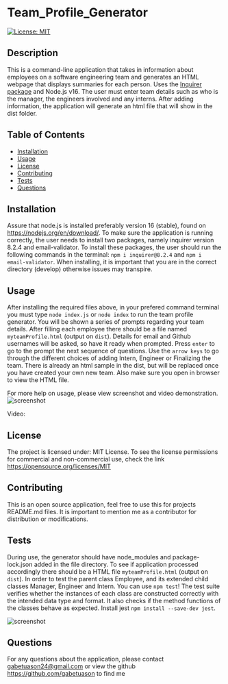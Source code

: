 # Team_Profile_Generator

[![License: MIT](https://img.shields.io/badge/License-MIT-yellow.svg)](https://opensource.org/licenses/MIT)

## Description

This is a command-line application that takes in information about employees on a software engineering team and generates an HTML webpage that displays summaries for each person. Uses the [Inquirer package](https://www.npmjs.com/package/inquirer/v/8.2.4) and Node.js v16. The user must enter team details such as who is the manager, the engineers involved and any interns. After adding information, the application will generate an html file that will show in the dist folder.


## Table of Contents

- [Installation](#installation)
- [Usage](#usage)
- [License](#license)
- [Contributing](#contributing)
- [Tests](#tests)
- [Questions](#questions)

## Installation

Assure that node.js is installed preferably version 16 (stable), found on https://nodejs.org/en/download/. To make sure the application is running correctly, the user needs to install two packages, namely inquirer version 8.2.4 and email-validator. To install these packages, the user should run the following commands in the terminal: `npm i inquirer@8.2.4` and `npm i email-validator`. When installing, it is important that you are in the correct directory (develop) otherwise issues may transpire.

## Usage

After installing the required files above, in your prefered command terminal you must type `node index.js` or `node index` to run the team profile generator. You will be shown a series of prompts regarding your team details. After filling each employee there should be a file named `myteamProfile.html` (output on `dist`). Details for email and Github usernames will be asked, so have it ready when prompted. Press `enter` to go to the prompt the next sequence of questions. Use the `arrow keys` to go through the different choices of adding Intern, Engineer or Finalizing the team. There is already an html sample in the dist, but will be replaced once you have created your own new team. Also make sure you open in browser to view the HTML file.    


For more help on usage, please view screenshot and video demonstration.
![screenshot]()

Video: 

## License

The project is licensed under: MIT License. To see the license permissions for commercial and non-commercial use, check the link https://opensource.org/licenses/MIT

## Contributing

This is an open source application, feel free to use this for projects README.md files. It is important to mention me as a contributor for distribution or modifications.
  
## Tests

During use, the generator should have node_modules and package-lock.json added in the file directory. To see if application processed accordingly there should be a HTML file `myteamProfile.html` (output on `dist`). In order to test the parent class Employee, and its extended child classes Manager, Engineer and Intern. You can use `npm test`! The test suite verifies whether the instances of each class are constructed correctly with the intended data type and format. It also checks if the method functions of the classes behave as expected. Install jest `npm install --save-dev jest`. 

![screenshot]()
  
## Questions

For any questions about the application, please contact gabetuason24@gmail.com or view the github https://github.com/gabetuason to find me